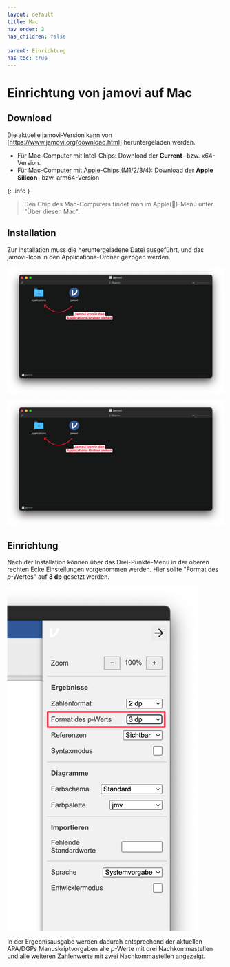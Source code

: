 ```yaml
---
layout: default
title: Mac
nav_order: 2
has_children: false

parent: Einrichtung
has_toc: true
---
```

# Einrichtung von jamovi auf Mac
## Download
Die aktuelle jamovi-Version kann von [https://www.jamovi.org/download.html] heruntergeladen werden.

- Für Mac-Computer mit Intel-Chips: Download der **Current**- bzw. x64-Version.<br>
- Für Mac-Computer mit Apple-Chips (M1/2/3/4): Download der **Apple Silicon**- bzw. arm64-Version

{: .info }
> Den Chip des Mac-Computers findet man im Apple()-Menü unter "Über diesen Mac".

## Installation
Zur Installation muss die heruntergeladene Datei ausgeführt, und das jamovi-Icon in den Applications-Ordner gezogen werden.

<a href="./pics/02_02_01.png" target="_blank">
  <img max-width="90%" align="center" src="./pics/02_02_01.png"/>
</a>

![Installation jamovi Mac](./pics/02_02_01.png)

## Einrichtung
Nach der Installation können über das Drei-Punkte-Menü in der oberen rechten Ecke Einstellungen vorgenommen werden.
Hier sollte "Format des _p_-Wertes" auf **3 dp** gesetzt werden.

![Einrichtung jamovi Mac](./pics/02_02_02.png)

In der Ergebnisausgabe werden dadurch entsprechend der aktuellen APA/DGPs Manuskriptvorgaben alle _p_-Werte mit drei Nachkommastellen und alle weiteren Zahlenwerte mit zwei Nachkommastellen angezeigt.


[https://www.jamovi.org/download.html]: https://www.jamovi.org/download.html